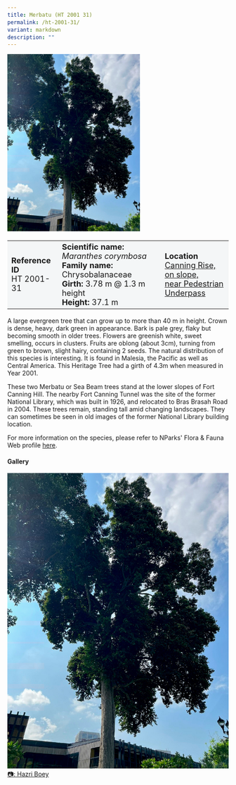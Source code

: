 ```yaml
---
title: Merbatu (HT 2001 31)
permalink: /ht-2001-31/
variant: markdown
description: ""
---
```

<div class="isomer-image-wrapper">
<img style="width: 60%" src="/images/Heritage_trees_photos/marcor_ht2001-31_habit.jpg">
</div><table style="minWidth: 100px; font-size: 18px; background: #F4F6F7">
<tbody><tr>
<td rowspan="1" colspan="1">
<strong>Reference ID</strong>
<br>HT 2001-31
</td>
<td rowspan="1" colspan="1">
	<strong>Scientific name:</strong> <em>Maranthes corymbosa</em>
<br><strong>Family name: </strong>Chrysobalanaceae
<br><strong>Girth: </strong>3.78 m @ 1.3 m height
<br><strong>Height: </strong>37.1 m
</td>
<td rowspan="1" colspan="1">
<strong>Location</strong><a href="https://www.onemap.gov.sg/?lat=1.294718000001721&amp;lng=103.84833399999721">
 <br>Canning Rise, on slope,<br>near Pedestrian Underpass</a>
</td>
</tr>
</tbody>
</table>
<p>A large evergreen tree that can grow up to more than 40 m in height. Crown is dense, heavy, dark green in appearance. Bark is pale grey, flaky but becoming smooth in older trees. Flowers are greenish white, sweet smelling, occurs in clusters. Fruits are oblong (about 3cm), turning from green to brown, slight hairy, containing 2 seeds. The natural distribution of this species is interesting. It is found in Malesia, the Pacific as well as Central America. This Heritage Tree had a girth of 4.3m when measured in Year 2001.</p>
  
<p>These two Merbatu or Sea Beam trees stand at the lower slopes of Fort Canning Hill. The nearby Fort Canning Tunnel was the site of the former National Library, which was built in 1926, and relocated to Bras Brasah Road in 2004. These trees remain, standing tall amid changing landscapes. They can sometimes be seen in old images of the former National Library building location.</p>

<p></p><p>For more information on the species, please refer to NParks' Flora &amp; Fauna Web profile <a href="https://www.nparks.gov.sg/florafaunaweb/flora/3/0/3017">here</a>.</p>

<h4><b>Gallery</b></h4>
<div class="isomer-card-grid">
<a href="/images/Heritage_trees_photos/marcor_ht2001-31_habit.jpg" class="isomer-card">
<div class="isomer-card-image">
<div class="isomer-image-wrapper"><img src="/images/Heritage_trees_photos/marcor_ht2001-31_habit.jpg"></div></div>
<div class="isomer-card-body"><div class="isomer-card-description">📷: Hazri Boey</div></div></a><br></div>